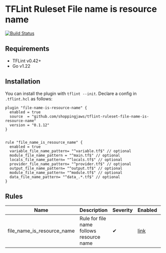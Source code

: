 # TFLint Ruleset File name is resource name
[![Build Status](https://github.com/shoppingjaws/tflint-ruleset-file-name-is-resource-name/workflows/build/badge.svg?branch=main)](https://github.com/shoppingjaws/tflint-ruleset-file-name-is-resource-name/actions)

## Requirements

- TFLint v0.42+
- Go v1.22

## Installation

You can install the plugin with `tflint --init`. Declare a config in `.tflint.hcl` as follows:

```hcl
plugin "file-name-is-resource-name" {
  enabled = true
  source  = "github.com/shoppingjaws/tflint-ruleset-file-name-is-resource-name"
  version = "0.1.12"
}


rule "file_name_is_resource_name" {
  enabled = true
  variable_file_name_pattern= "^variable.tf$" // optional
  module_file_name_pattern = "^main.tf$" // optional
  locals_file_name_pattern= "^locals.tf$" // optional
  provider_file_name_pattern= "^provider.tf$" // optional
  output_file_name_pattern= "^output.tf$" // optional
  module_file_name_pattern= "^module.tf$" // optional
  data_file_name_pattern= "^data_.*.tf$" // optional
}
```

## Rules

|Name|Description|Severity|Enabled|Link|
| --- | --- | --- | --- | --- |
| file_name_is_resource_name | Rule for file name follows resource name |✔| [link](./docs/file_name_is_resource_name.md)|

